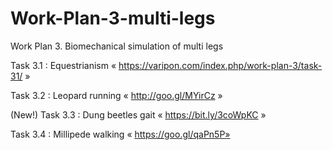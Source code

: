 # Work-Plan-3-multi-legs

Work Plan 3. Biomechanical simulation of multi legs

Task 3.1 : Equestrianism « https://varipon.com/index.php/work-plan-3/task-31/ »

Task 3.2 : Leopard running « http://goo.gl/MYirCz »

(New!) Task 3.3 : Dung beetles gait « https://bit.ly/3coWpKC »

Task 3.4 : Millipede walking « https://goo.gl/qaPn5P»
